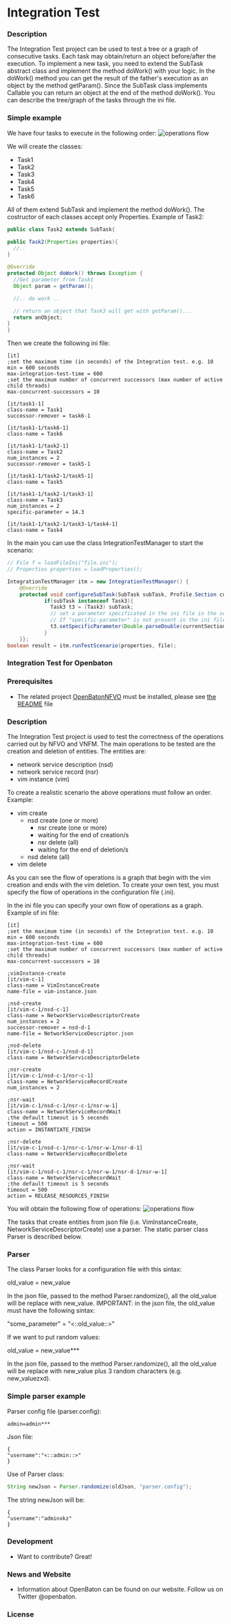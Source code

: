 Integration Test
======

### Description
The Integration Test project can be used to test a tree or a graph of consecutive tasks. Each task may obtain/return an object before/after the execution.
To implement a new task, you need to extend the SubTask abstract class and implement the method doWork() with your logic.
In the doWork() method you can get the result of the father's execution as an object by the method getParam(). Since the SubTask
class implements Callable<Object> you can return an object at the end of the method doWork().
You can describe the tree/graph of the tasks through the ini file.

### Simple example
We have four tasks to execute in the following order:
![operations flow](flowExample.png)

We will create the classes:
- Task1
- Task2
- Task3
- Task4
- Task5
- Task6

All of them extend SubTask and implement the method doWork(). The costructor of each classes accept only Properties.
Example of Task2:
```java
public class Task2 extends SubTask{

public Task2(Properties properties){
  //..
}

@Override
protected Object doWork() throws Exception {
  //Get parameter from Task1
  Object param = getParam();

  //.. do work ..

  // return an object that Task3 will get with getParam()...
  return anObject;
}
}
```

Then we create the following ini file:
```
[it]
;set the maximum time (in seconds) of the Integration test. e.g. 10 min = 600 seconds
max-integration-test-time = 600
;set the maximum number of concurrent successors (max number of active child threads)
max-concurrent-successors = 10

[it/task1-1]
class-name = Task1
successor-remover = task6-1

[it/task1-1/task6-1]
class-name = Task6

[it/task1-1/task2-1]
class-name = Task2
num_instances = 2
successor-remover = task5-1

[it/task1-1/task2-1/task5-1]
class-name = Task5

[it/task1-1/task2-1/task3-1]
class-name = Task3
num_instances = 2
specific-parameter = 14.3

[it/task1-1/task2-1/task3-1/task4-1]
class-name = Task4
```

In the main you can use the class IntegrationTestManager to start the scenario:
```java
// File f = loadFileIni("file.ini");
// Properties properties = loadProperties();

IntegrationTestManager itm = new IntegrationTestManager() {
	@Override
	protected void configureSubTask(SubTask subTask, Profile.Section currentSection) {
			if(subTask instanceof Task3){
			  Task3 t3 = (Task3) subTask;
			  // set a parameter specificated in the ini file in the section [it/task1-1/task2-1/task3-1]
			  // If "specific-parameter" is not present in the ini file, "5" will be the default
			  t3.setSpecificParameter(Double.parseDouble(currentSection.get("specific-parameter", "5")));
			}
	}};
boolean result = itm.runTestScenario(properties, file);
```

### Integration Test for Openbaton

### Prerequisites

* The related project [OpenBatonNFVO](https://gitlab.fokus.fraunhofer.de/neutrino-dev/nfvo) must be installed, please see [the README](https://gitlab.fokus.fraunhofer.de/neutrino-dev/nfvo/blob/master/README.md) file

### Description

The Integration Test project is used to test the correctness of the operations carried out by NFVO and VNFM.
The main operations to be tested are the creation and deletion of entities.
The entities are:
* network service description (nsd)
* network service record (nsr)
* vim instance (vim)

To create a realistic scenario the above operations must follow an order. Example:
- vim create
  - nsd create (one or more)
    - nsr create (one or more)
    - waiting for the end of creation/s
    - nsr delete (all)
    - waiting for the end of deletion/s
  - nsd delete (all)
- vim delete

As you can see the flow of operations is a graph that begin with the vim creation and ends with the vim deletion.
To create your own test, you must specify the flow of operations in the configuration file (.ini).


In the ini file you can specify your own flow of operations as a graph.
Example of ini file:
```
[it]
;set the maximum time (in seconds) of the Integration test. e.g. 10 min = 600 seconds
max-integration-test-time = 600
;set the maximum number of concurrent successors (max number of active child threads)
max-concurrent-successors = 10

;vimInstance-create
[it/vim-c-1]
class-name = VimInstanceCreate
name-file = vim-instance.json

;nsd-create
[it/vim-c-1/nsd-c-1]
class-name = NetworkServiceDescriptorCreate
num_instances = 2
successor-remover = nsd-d-1
name-file = NetworkServiceDescriptor.json

;nsd-delete
[it/vim-c-1/nsd-c-1/nsd-d-1]
class-name = NetworkServiceDescriptorDelete

;nsr-create
[it/vim-c-1/nsd-c-1/nsr-c-1]
class-name = NetworkServiceRecordCreate
num_instances = 2

;nsr-wait
[it/vim-c-1/nsd-c-1/nsr-c-1/nsr-w-1]
class-name = NetworkServiceRecordWait
;the default timeout is 5 seconds
timeout = 500
action = INSTANTIATE_FINISH

;nsr-delete
[it/vim-c-1/nsd-c-1/nsr-c-1/nsr-w-1/nsr-d-1]
class-name = NetworkServiceRecordDelete

;nsr-wait
[it/vim-c-1/nsd-c-1/nsr-c-1/nsr-w-1/nsr-d-1/nsr-w-1]
class-name = NetworkServiceRecordWait
;the default timeout is 5 seconds
timeout = 500
action = RELEASE_RESOURCES_FINISH
```
You will obtain the following flow of operations:
![operations flow](flow.png)

The tasks that create entities from json file (i.e. VimInstanceCreate, NetworkServiceDescriptorCreate) use a parser. The static
parser class Parser is described below.

### Parser
The class Parser looks for a configuration file with this sintax:

old_value = new_value

In the json file, passed to the method Parser.randomize(), all the old_value will be replace with new_value.
IMPORTANT: in the json file, the old_value must have the following sintax:

"some_parameter" = "<::old_value::>"

If we want to put random values:

old_value = new_value***

In the json file, passed to the method Parser.randomize(), all the old_value will be replace
with new_value plus 3 random characters (e.g. new_valuezxd).

### Simple parser example
Parser config file (parser.config):
```
admin=admin***
```
Json file:
```
{
"username":"<::admin::>"
}
```
Use of Parser class:
```java
String newJson = Parser.randomize(oldJson, "parser.config");
```
The string newJson will be:
```
{
"username":"adminxkz"
}
```
### Development

* Want to contribute? Great!

### News and Website

* Information about OpenBaton can be found on our website. Follow us on Twitter @openbaton.

### License